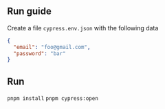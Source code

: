 ## Run guide

Create a file `cypress.env.json` with the following data
```json
{
  "email": "foo@gmail.com",
  "password": "bar"
}
```
## Run
`pnpm install`
`pnpm cypress:open`
